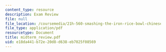```yaml
---
content_type: resource
description: Exam Review
file: null
file_location: /coursemedia/21h-560-smashing-the-iron-rice-bowl-chinese-east-asia-fall-2004/e18da441b72e20d8d638eb7025f08569_midterm_review.pdf
file_type: application/pdf
resourcetype: Document
title: midterm_review.pdf
uid: e18da441-b72e-20d8-d638-eb7025f08569
---
```

